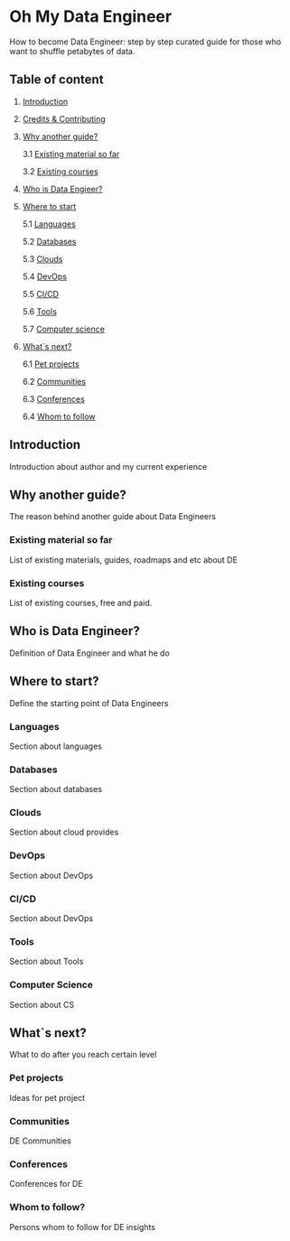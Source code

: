 # Oh My Data Engineer
How to become Data Engineer: step by step curated guide for those who want to shuffle petabytes of data.

## Table of content
1. [Introduction](#introduction)

2. [Credits & Contributing](#credits_contibuting)

3. [Why another guide?](#new_guide)

    3.1 [Existing material so far](#existing_material)

    3.2 [Existing courses](#existing_courses)

4. [Who is Data Engieer?](#what_is_de)

5. [Where to start](#where_to_start)

    5.1 [Languages](#languages)

    5.2 [Databases](#databases)

    5.3 [Clouds](#clouds)

    5.4 [DevOps](#devops)

    5.5 [CI/CD](#cicd)

    5.6 [Tools](#tools)

    5.7 [Computer science](#computer_science)

6. [What`s next?](#what_next)

    6.1 [Pet projects](#pet_projects)

    6.2 [Communities](#communities)

    6.3 [Conferences](#conferences)

    6.4 [Whom to follow](#whom_to_follow)

## Introduction <a name="introduction"></a>
Introduction about author and my current experience

## Why another guide? <a name="new_guide"></a>
The reason behind another guide about Data Engineers

### Existing material so far <a name="existing_material"></a>
List of existing materials, guides, roadmaps and etc about DE

### Existing courses 
List of existing courses, free and paid.
## Who is Data Engineer? <a name="what_is_de"></a>
Definition of Data Engineer and what he do

## Where to start? <a name="where_to_start"></a>
Define the starting point of Data Engineers

### Languages
Section about languages

### Databases
Section about databases

### Clouds
Section about cloud provides

### DevOps
Section about DevOps

### CI/CD
Section about DevOps

### Tools
Section about Tools

### Computer Science
Section about CS

## What`s next?
What to do after you reach certain level

### Pet projects
Ideas for pet project

### Communities
DE Communities

### Conferences
Conferences for DE

### Whom to follow?
Persons whom to follow for DE insights